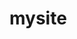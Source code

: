 # mysite

<html>
  <body>
    <script type='text/javascript'>
    	function initEmbeddedMessaging() {
    		try {
    			embeddedservice_bootstrap.settings.language = 'es'; // For example, enter 'en' or 'en-US'
    
    			embeddedservice_bootstrap.init(
    				'00DO8000000apYf',
    				'CI_ClinicaMessaging',
    				'https://cinternacional1--devproye.sandbox.my.site.com/ESWCIClinicaMessaging1701892368475',
    				{
    					scrt2URL: 'https://cinternacional1--devproye.sandbox.my.salesforce-scrt.com'
    				}
    			);
    		} catch (err) {
    			console.error('Error loading Embedded Messaging: ', err);
    		}
    	};
    </script>
    <script type='text/javascript' src='https://cinternacional1--devproye.sandbox.my.site.com/ESWCIClinicaMessaging1701892368475/assets/js/bootstrap.min.js' onload='initEmbeddedMessaging()'></script>
  </body>
</html>
